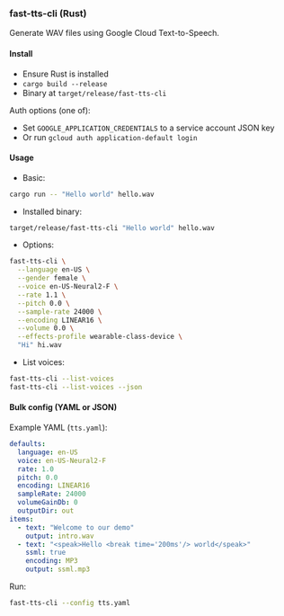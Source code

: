### fast-tts-cli (Rust)

Generate WAV files using Google Cloud Text-to-Speech.

#### Install
- Ensure Rust is installed
- `cargo build --release`
- Binary at `target/release/fast-tts-cli`

Auth options (one of):
- Set `GOOGLE_APPLICATION_CREDENTIALS` to a service account JSON key
- Or run `gcloud auth application-default login`

#### Usage

- Basic:
```bash
cargo run -- "Hello world" hello.wav
```

- Installed binary:
```bash
target/release/fast-tts-cli "Hello world" hello.wav
```

- Options:
```bash
fast-tts-cli \
  --language en-US \
  --gender female \
  --voice en-US-Neural2-F \
  --rate 1.1 \
  --pitch 0.0 \
  --sample-rate 24000 \
  --encoding LINEAR16 \
  --volume 0.0 \
  --effects-profile wearable-class-device \
  "Hi" hi.wav
```

- List voices:
```bash
fast-tts-cli --list-voices
fast-tts-cli --list-voices --json
```

#### Bulk config (YAML or JSON)

Example YAML (`tts.yaml`):
```yaml
defaults:
  language: en-US
  voice: en-US-Neural2-F
  rate: 1.0
  pitch: 0.0
  encoding: LINEAR16
  sampleRate: 24000
  volumeGainDb: 0
  outputDir: out
items:
  - text: "Welcome to our demo"
    output: intro.wav
  - text: "<speak>Hello <break time='200ms'/> world</speak>"
    ssml: true
    encoding: MP3
    output: ssml.mp3
```

Run:
```bash
fast-tts-cli --config tts.yaml
```
